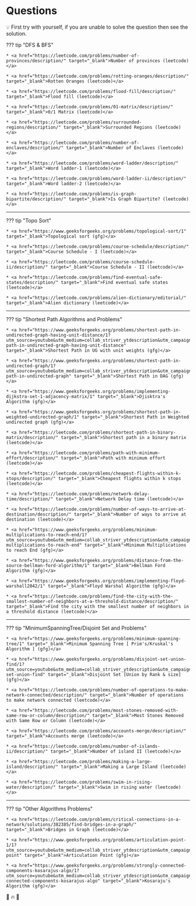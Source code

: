 # Questions


💡 First try with yourself, if you are unable to solve the question then see the solution.



??? tip "DFS & BFS"

    * <a href="https://leetcode.com/problems/number-of-provinces/description/" target="_blank">Number of provinces (leetcode)</a>

    * <a href="https://leetcode.com/problems/rotting-oranges/description/" target="_blank">Rotten Oranges (leetcode)</a>

    * <a href="https://leetcode.com/problems/flood-fill/description/" target="_blank">Flood fill (leetcode)</a>

    * <a href="https://leetcode.com/problems/01-matrix/description/" target="_blank">0/1 Matrix (leetcode)</a>

    * <a href="https://leetcode.com/problems/surrounded-regions/description/" target="_blank">Surrounded Regions (leetcode)</a>

    * <a href="https://leetcode.com/problems/number-of-enclaves/description/" target="_blank">Number of Enclaves (leetcode)</a>

    * <a href="https://leetcode.com/problems/word-ladder/description/" target="_blank">Word ladder-1 (leetcode)</a>

    * <a href="https://leetcode.com/problems/word-ladder-ii/description/" target="_blank">Word ladder-2 (leetcode)</a>

    * <a href="https://leetcode.com/problems/is-graph-bipartite/description/" target="_blank">Is Graph Bipartite? (leetcode)</a>

---

??? tip "Topo Sort"

    * <a href="https://www.geeksforgeeks.org/problems/topological-sort/1" target="_blank">Topological sort (gfg)</a>

    * <a href="https://leetcode.com/problems/course-schedule/description/" target="_blank">Course Schedule - I (leetcode)</a>

    * <a href="https://leetcode.com/problems/course-schedule-ii/description/" target="_blank">Course Schedule - II (leetcode)</a>

    * <a href="https://leetcode.com/problems/find-eventual-safe-states/description/" target="_blank">Find eventual safe states (leetcode)</a>

    * <a href="https://leetcode.com/problems/alien-dictionary/editorial/" target="_blank">Alien dictionary (leetcode)</a>


---

??? tip "Shortest Path Algorithms and Problems"

    * <a href="https://www.geeksforgeeks.org/problems/shortest-path-in-undirected-graph-having-unit-distance/1?utm_source=youtube&utm_medium=collab_striver_ytdescription&utm_campaign=shortest-path-in-undirected-graph-having-unit-distance" target="_blank">Shortest Path in UG with unit weights (gfg)</a>

    * <a href="https://www.geeksforgeeks.org/problems/shortest-path-in-undirected-graph/1?utm_source=youtube&utm_medium=collab_striver_ytdescription&utm_campaign=shortest-path-in-undirected-graph" target="_blank">Shortest Path in DAG (gfg)</a>

    * <a href="https://www.geeksforgeeks.org/problems/implementing-dijkstra-set-1-adjacency-matrix/1" target="_blank">Djisktra's Algorithm (gfg)</a>

    * <a href="https://www.geeksforgeeks.org/problems/shortest-path-in-weighted-undirected-graph/1" target="_blank">Shortest Path in Weighted undirected graph (gfg)</a>

    * <a href="https://leetcode.com/problems/shortest-path-in-binary-matrix/description/" target="_blank">Shortest path in a binary matrix (leetcode)</a>

    * <a href="https://leetcode.com/problems/path-with-minimum-effort/description/" target="_blank">Path with minimum effort (leetcode)</a>

    * <a href="https://leetcode.com/problems/cheapest-flights-within-k-stops/description/" target="_blank">Cheapest flights within k stops (leetcode)</a>

    * <a href="https://leetcode.com/problems/network-delay-time/description/" target="_blank">Network Delay time (leetcode)</a>

    * <a href="https://leetcode.com/problems/number-of-ways-to-arrive-at-destination/description/" target="_blank">Number of ways to arrive at destination (leetcode)</a>

    * <a href="https://www.geeksforgeeks.org/problems/minimum-multiplications-to-reach-end/1?utm_source=youtube&utm_medium=collab_striver_ytdescription&utm_campaign=minimum-multiplications-to-reach-end" target="_blank">Minimum Multiplications to reach End (gfg)</a>

    * <a href="https://www.geeksforgeeks.org/problems/distance-from-the-source-bellman-ford-algorithm/1" target="_blank">Bellman Ford Algorithm (gfg)</a>

    * <a href="https://www.geeksforgeeks.org/problems/implementing-floyd-warshall2042/1" target="_blank">Floyd Warshal Algorithm (gfg)</a>

    * <a href="https://leetcode.com/problems/find-the-city-with-the-smallest-number-of-neighbors-at-a-threshold-distance/description/" target="_blank">Find the city with the smallest number of neighbors in a threshold distance (leetcode)</a>


---

??? tip "MinimumSpanningTree/Disjoint Set and Problems"

    * <a href="https://www.geeksforgeeks.org/problems/minimum-spanning-tree/1" target="_blank">Minimum Spanning Tree [ Prim's/Kruskal's Algorithm ] (gfg)</a>

    * <a href="https://www.geeksforgeeks.org/problems/disjoint-set-union-find/1?utm_source=youtube&utm_medium=collab_striver_ytdescription&utm_campaign=disjoint-set-union-find" target="_blank">Disjoint Set [Union by Rank & size] (gfg)</a>

    * <a href="https://leetcode.com/problems/number-of-operations-to-make-network-connected/description/" target="_blank">Number of operations to make network connected (leetcode)</a>

    * <a href="https://leetcode.com/problems/most-stones-removed-with-same-row-or-column/description/" target="_blank">Most Stones Removed with Same Row or Column (leetcode)</a>

    * <a href="https://leetcode.com/problems/accounts-merge/description/" target="_blank">Accounts merge (leetcode)</a>

    * <a href="https://leetcode.com/problems/number-of-islands-ii/description/" target="_blank">Number of island II (leetcode)</a>

    * <a href="https://leetcode.com/problems/making-a-large-island/description/" target="_blank">Making a Large Island (leetcode)</a>

    * <a href="https://leetcode.com/problems/swim-in-rising-water/description/" target="_blank">Swim in rising water (leetcode)</a>


---

??? tip "Other Algorithms Problems"

    * <a href="https://leetcode.com/problems/critical-connections-in-a-network/solutions/382385/find-bridges-in-a-graph/" target="_blank">Bridges in Graph (leetcode)</a>

    * <a href="https://www.geeksforgeeks.org/problems/articulation-point-1/1?utm_source=youtube&utm_medium=collab_striver_ytdescription&utm_campaign=articulation-point" target="_blank">Articulation Point (gfg)</a>

    * <a href="https://www.geeksforgeeks.org/problems/strongly-connected-components-kosarajus-algo/1?utm_source=youtube&utm_medium=collab_striver_ytdescription&utm_campaign=strongly-connected-components-kosarajus-algo" target="_blank">Kosaraju's Algorithm (gfg)</a>



💯 🔥 🚀

